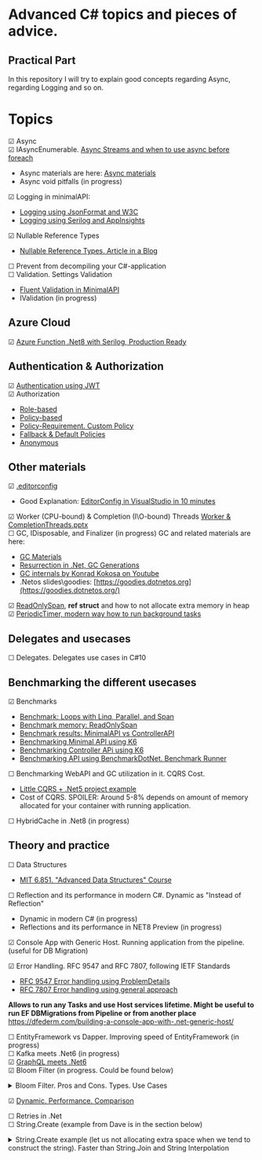 # Advanced C# topics and pieces of advice.
## Practical Part
In this repository I will try to explain good concepts regarding Async, regarding Logging and so on.

# Topics
&#9745; Async  
&#9745; IAsyncEnumerable. [Async Streams and when to use async before foreach](https://learn.microsoft.com/en-us/answers/questions/1046784/c-async-streams-when-to-use-await-before-foreach)  
  - Async materials are here: [Async materials](https://github.com/Glareone/C-Advices/tree/main/Async/Async_Mistakes)  
  - Async void pitfalls (in progress)

&#9745; Logging in minimalAPI: 
  - [Logging using JsonFormat and W3C](https://github.com/Glareone/Minimal-API-.Net6/blob/main/Chapters/MinimalAPI/Chapter05-Logging)  
  - [Logging using Serilog and AppInsights](https://github.com/Glareone/Minimal-API-.Net6/tree/main/Chapters/MinimalAPI/Chapter05-Logging-Serilog)

&#9745; Nullable Reference Types   
  - [Nullable Reference Types. Article in a Blog](https://thecodeblogger.com/2022/05/26/getting-started-on-nullable-reference-types/)  

&#9744; Prevent from decompiling your C#-application  
&#9744; Validation. Settings Validation   
  - [Fluent Validation in MinimalAPI](https://github.com/Glareone/Minimal-API-.Net6/tree/main/Chapters/MinimalAPI/Chapter06-Model-FluentValidation)  
  - IValidation (in progress)  

## Azure Cloud
&#9745; [Azure Function .Net8 with Serilog, Production Ready](https://github.com/Glareone/Advanced-Csharp-topics/tree/main/AzureFunctions/AzureFunction.Examples) 

## Authentication & Authorization

&#9745; [Authentication using JWT](https://github.com/Glareone/Minimal-API-.Net6/tree/main/Chapters/MinimalAPI/Chapter09-Authentication)  
&#9745; Authorization  
  - [Role-based](https://github.com/Glareone/Minimal-API-.Net6/blob/main/Chapters/MinimalAPI/Chapter09-Authentication-AuthorizationClaims/MapHelper/RoleBasedAdminEndpointHelper.cs)  
  - [Policy-based](https://github.com/Glareone/Minimal-API-.Net6/blob/main/Chapters/MinimalAPI/Chapter09-Authentication-AuthorizationClaims/MapHelper/PolicyBasedEndpointHelper.cs)  
  - [Policy-Requirement. Custom Policy](https://github.com/Glareone/Minimal-API-.Net6/blob/main/Chapters/MinimalAPI/Chapter09-Authentication-AuthorizationClaims/MapHelper/PolicyRequirementProtectedEndpointHelper.cs)  
  - [Fallback & Default Policies](https://github.com/Glareone/Minimal-API-.Net6/blob/main/Chapters/MinimalAPI/Chapter09-Authentication-AuthorizationClaims/Program.cs#L66)  
  - [Anonymous](https://github.com/Glareone/Minimal-API-.Net6/blob/main/Chapters/MinimalAPI/Chapter09-Authentication-AuthorizationClaims/MapHelper/AnonymousEndpoints.cs)   

## Other materials

&#9745; [.editorconfig](https://github.com/Glareone/Advanced-Csharp-topics/tree/main/editorconfig/BlazorAppWithEditorConfig)
  - Good Explanation: [EditorConfig in VisualStudio in 10 minutes](https://www.youtube.com/watch?v=CQW5b58mPdg)

&#9745; Worker (CPU-bound) & Completion (I\O-bound) Threads  [Worker & CompletionThreads.pptx](https://github.com/Glareone/Advanced-C-topics-and-advices/files/8886222/Worker.CompletionThreads.pptx)  
&#9744; GC, IDisposable, and Finalizer (in progress) GC and related materials are here: 
  - [GC Materials](https://github.com/Glareone/C-Advices/tree/main/GC,%20IDisposable,%20Finalizer)  
  - [Resurrection in .Net, GC Generations](https://medium.com/@vasylsenko/resurrection-in-net-framework-e6c8108e2122)
  - [GC internals by Konrad Kokosa on Youtube](https://www.youtube.com/watch?v=8i1Nv7wGsjk&list=PLpUkQYy-K8Y-wYcDgDXKhfs6OT8fFQtVm)
  - .Netos slides\goodies: [https://goodies.dotnetos.org](https://goodies.dotnetos.org/)  

&#9745; [ReadOnlySpan](https://github.com/Glareone/C-Advices/tree/main/ReadOnlySpan), **ref struct** and how to not allocate extra memory in heap   
&#9745; [PeriodicTimer, modern way how to run background tasks](https://github.com/Glareone/C-Advices/tree/main/PeriodicTimer/PeriodicTimer)  

## Delegates and usecases

&#9744; Delegates. Delegates use cases in C#10  

## Benchmarking the different usecases

&#9745; Benchmarks  
  - [Benchmark: Loops with Linq, Parallel, and Span](https://github.com/Glareone/C-Advices/tree/main/Benchmarking/Looping-Foreach-Others/BenchmarkForDifferentLoops/BenchmarkForDifferentLoops)  
  - [Benchmark memory: ReadOnlySpan](https://github.com/Glareone/C-Advices/tree/main/ReadOnlySpan/Repo)  
  - [Benchmark results: MinimalAPI vs ControllerAPI](https://github.com/Glareone/Minimal-API-.Net6/blob/main/README.md#compare-controllers-vs-minimalapi)  
  - [Benchmarking Minimal API using K6](https://github.com/Glareone/Minimal-API-.Net6/tree/main/Chapters/MinimalAPI/Chapter11-Performance-Benchmark-K6-BenchmarkDotNet)  
  - [Benchmarking Controller APi using K6](https://github.com/Glareone/Minimal-API-.Net6/tree/main/Chapters/MinimalAPI/Chapter11-2-Controllers-K6-BenchmarkDotNet)  
  - [Benchmarking API using BenchmarkDotNet. Benchmark Runner](https://github.com/Glareone/Minimal-API-.Net6/tree/main/Chapters/MinimalAPI/Chapter11-BenchmarkDotNet-Runner-forAPI)  
  
&#9744;  Benchmarking WebAPI and GC utilization in it. CQRS Cost. 
  - [Little CQRS + .Net5 project example](https://github.com/Glareone/CQRS-with-MediatR-.Net5)
  - Cost of CQRS. SPOILER: Around 5-8% depends on amount of memory allocated for your container with running application.

&#9744; HybridCache in .Net8 (in progress)

## Theory and practice

&#9744; Data Structures
  - [MIT 6.851. "Advanced Data Structures" Course](https://www.youtube.com/watch?v=T0yzrZL1py0&list=PLUl4u3cNGP61hsJNdULdudlRL493b-XZf)

&#9744; Reflection and its performance in modern C#. Dynamic as "Instead of Reflection"
  - Dynamic in modern C# (in progress)
  - Reflections and its performance in NET8 Preview (in progress)
 
&#9745; Console App with Generic Host. Running application from the pipeline. (useful for DB Migration)

&#9745; Error Handling. RFC 9547 and RFC 7807, following IETF Standards
  - [RFC 9547 Error handling using ProblemDetails](https://github.com/Glareone/Minimal-API-Controllerless-Fluent-Net8/tree/main/Chapters/MinimalAPI/Chapter12-API-Error-Format%20RFC%209457)
  - [RFC 7807 Error handling using general approach](https://github.com/Glareone/Minimal-API-Controllerless-Fluent-Net8/tree/main/Chapters/MinimalAPI/Chapter04-ExceptionHandling)  

**Allows to run any Tasks and use Host services lifetime. Might be useful to run EF DBMigrations from Pipeline or from another place**
https://dfederm.com/building-a-console-app-with-.net-generic-host/

&#9744; EntityFramework vs Dapper. Improving speed of EntityFramework  (in progress)  
&#9744; Kafka meets .Net6  (in progress)  
&#9745; [GraphQL meets .Net6](https://github.com/Glareone/GraphQL-meets-.Net6)   
&#9745; Bloom Filter (in progress. Could be found below)

<details>
<summary>Bloom Filter. Pros and Cons. Types. Use Cases</summary>
  
## Use Cases
![image](https://github.com/Glareone/Advanced-Csharp-topics/assets/4239376/a797c7cd-7c1b-424f-962a-3f679b2a5901)

## Pros
![image](https://github.com/Glareone/Advanced-Csharp-topics/assets/4239376/96e86891-641a-43ec-b004-eaf936373d0c)
 
## Cons
![image](https://github.com/Glareone/Advanced-Csharp-topics/assets/4239376/88d10779-5ba2-4ce7-a88a-1f1e8f807f51)
</details>

&#9745; [Dynamic. Performance. Comparison](https://github.com/Glareone/Advanced-Csharp-topics/blob/main/dynamic-performance/ConsoleApp1/README.md)  

&#9744; Retries in .Net  
&#9744; String.Create (example from Dave is in the section below) 
<details>
<summary>String.Create example (let us not allocating extra space when we tend to construct the string). Faster than String.Join and String Interpolation</summary>

![image](https://github.com/Glareone/Grokking-Algorithms-LeetCode-DesignGurus/assets/4239376/2dc93afb-7605-4c19-a6a0-d654e025cea1)
</details>
